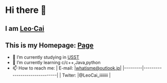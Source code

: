 # Hi there 👋
## I am [Leo·Cai](https://github.com/what-is-me)
## This is my Homepage: [Page](https://what-is-me.github.io/)
<!--
**what-is-me/what-is-me** is a ✨ _special_ ✨ repository because its `README.md` (this file) appears on your GitHub profile.

Here are some ideas to get you started:
-->
- 🔭 I’m currently studying in [USST](https://www.usst.edu.cn/)
- 🌱 I’m currently learning c/c++,Java,python
- 📫 How to reach me: 
  | E-mail: |whatisme@outlook.jp|
  |---------|-------------------------------|
  | Twiter: |@LeoCai_iiiiiiii               |
<!--
- 👯 I’m looking to collaborate on ...
- 🤔 I’m looking for help with ...
- 💬 Ask me about ...
- 📫 How to reach me: ...
- 😄 Pronouns: ...
- ⚡ Fun fact: ...
-->
